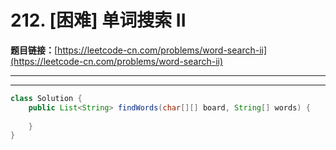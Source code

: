 # 212. [困难] 单词搜索 II

**题目链接：**[https://leetcode-cn.com/problems/word-search-ii](https://leetcode-cn.com/problems/word-search-ii)

---

<Cards card="leetcode_212_word-search-ii"></Cards>

---

```java
class Solution {
    public List<String> findWords(char[][] board, String[] words) {
        
    }
}
```